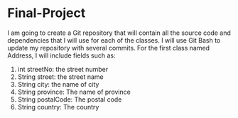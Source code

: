 # Final-Project
I am going to create a Git repository that will contain all the source code and dependencies that I will use for each of the classes. I will use Git Bash to update my repository with several commits. For the first class named Address, I will include fields such as:
1. int streetNo: the street number
2. String street: the street name
3. String city: the name of city
4. String province: The name of province
5. String postalCode: The postal code
6. String country: The country
